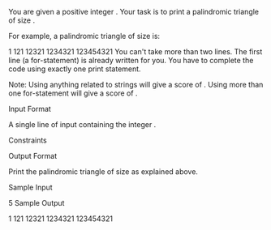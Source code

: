 You are given a positive integer . 
Your task is to print a palindromic triangle of size .

For example, a palindromic triangle of size  is:

1
121
12321
1234321
123454321
You can't take more than two lines. The first line (a for-statement) is already written for you. 
You have to complete the code using exactly one print statement.

Note: 
Using anything related to strings will give a score of . 
Using more than one for-statement will give a score of .

Input Format

A single line of input containing the integer .

Constraints

Output Format

Print the palindromic triangle of size  as explained above.

Sample Input

5
Sample Output

1
121
12321
1234321
123454321
